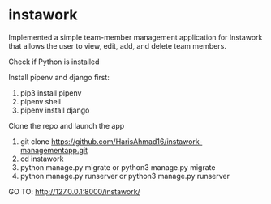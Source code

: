 # instawork

Implemented a simple team-member management application for Instawork that allows the user to view, edit, add, and delete team members.

Check if Python is installed

Install pipenv and django first:
1. pip3 install pipenv
2. pipenv shell
3. pipenv install django

Clone the repo and launch the app
1. git clone https://github.com/HarisAhmad16/instawork-managementapp.git
4. cd instawork
5. python manage.py migrate or python3 manage.py migrate
6. python manage.py runserver or python3 manage.py runserver

GO TO: http://127.0.0.1:8000/instawork/
